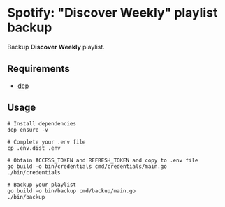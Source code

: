 # Spotify: "Discover Weekly" playlist backup

Backup **Discover Weekly** playlist.

## Requirements

- [dep](https://golang.github.io/dep/)

## Usage

```shell
# Install dependencies
dep ensure -v

# Complete your .env file
cp .env.dist .env

# Obtain ACCESS_TOKEN and REFRESH_TOKEN and copy to .env file
go build -o bin/credentials cmd/credentials/main.go
./bin/credentials

# Backup your playlist
go build -o bin/backup cmd/backup/main.go
./bin/backup
```
